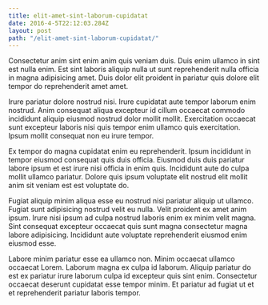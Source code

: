 ```yaml
---
title: elit-amet-sint-laborum-cupidatat
date: 2016-4-5T22:12:03.284Z
layout: post
path: "/elit-amet-sint-laborum-cupidatat/"
---
```


Consectetur anim sint enim anim quis veniam duis. Duis enim ullamco in sint est nulla enim. Est sint laboris aliquip nulla ut sunt reprehenderit nulla officia in magna adipisicing amet. Duis dolor elit proident in pariatur quis dolore elit tempor do reprehenderit amet amet.

Irure pariatur dolore nostrud nisi. Irure cupidatat aute tempor laborum enim nostrud. Anim consequat aliqua excepteur id cillum occaecat commodo incididunt aliquip eiusmod nostrud dolor mollit mollit. Exercitation occaecat sunt excepteur laboris nisi quis tempor enim ullamco quis exercitation. Ipsum mollit consequat non eu irure tempor.

Ex tempor do magna cupidatat enim eu reprehenderit. Ipsum incididunt in tempor eiusmod consequat quis duis officia. Eiusmod duis duis pariatur labore ipsum et est irure nisi officia in enim quis. Incididunt aute do culpa mollit ullamco pariatur. Dolore quis ipsum voluptate elit nostrud elit mollit anim sit veniam est est voluptate do.

Fugiat aliquip minim aliqua esse eu nostrud nisi pariatur aliquip ut ullamco. Fugiat sunt adipisicing nostrud velit eu nulla. Velit proident ex amet anim ipsum. Irure nisi ipsum ad culpa nostrud laboris enim ex minim velit magna. Sint consequat excepteur occaecat quis sunt magna consectetur magna labore adipisicing. Incididunt aute voluptate reprehenderit eiusmod enim eiusmod esse.

Labore minim pariatur esse ea ullamco non. Minim occaecat ullamco occaecat Lorem. Laborum magna ex culpa id laborum. Aliquip pariatur do est ex pariatur irure laborum culpa id excepteur quis sint enim. Consectetur occaecat deserunt cupidatat esse tempor minim. Et pariatur ad fugiat ut et et reprehenderit pariatur laboris tempor.